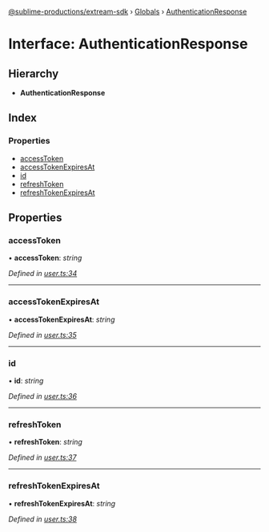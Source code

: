 [@sublime-productions/extream-sdk](../README.md) › [Globals](../globals.md) › [AuthenticationResponse](authenticationresponse.md)

# Interface: AuthenticationResponse

## Hierarchy

* **AuthenticationResponse**

## Index

### Properties

* [accessToken](authenticationresponse.md#accesstoken)
* [accessTokenExpiresAt](authenticationresponse.md#accesstokenexpiresat)
* [id](authenticationresponse.md#id)
* [refreshToken](authenticationresponse.md#refreshtoken)
* [refreshTokenExpiresAt](authenticationresponse.md#refreshtokenexpiresat)

## Properties

###  accessToken

• **accessToken**: *string*

*Defined in [user.ts:34](https://github.com/Extream-SaaS/ex-sdk/blob/f6d569e/src/user.ts#L34)*

___

###  accessTokenExpiresAt

• **accessTokenExpiresAt**: *string*

*Defined in [user.ts:35](https://github.com/Extream-SaaS/ex-sdk/blob/f6d569e/src/user.ts#L35)*

___

###  id

• **id**: *string*

*Defined in [user.ts:36](https://github.com/Extream-SaaS/ex-sdk/blob/f6d569e/src/user.ts#L36)*

___

###  refreshToken

• **refreshToken**: *string*

*Defined in [user.ts:37](https://github.com/Extream-SaaS/ex-sdk/blob/f6d569e/src/user.ts#L37)*

___

###  refreshTokenExpiresAt

• **refreshTokenExpiresAt**: *string*

*Defined in [user.ts:38](https://github.com/Extream-SaaS/ex-sdk/blob/f6d569e/src/user.ts#L38)*
